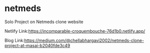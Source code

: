 # netmeds

Solo Project on Netmeds clone website

Netlify Link:https://incomparable-croquembouche-76d1b0.netlify.app/

Blog Link:https://medium.com/@chellabhargavi2002/netmeds-clone-project-at-masai-b2040fde3c49
